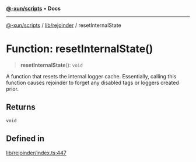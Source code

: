 [**@-xun/scripts**](../../../README.md) • **Docs**

***

[@-xun/scripts](../../../README.md) / [lib/rejoinder](../README.md) / resetInternalState

# Function: resetInternalState()

> **resetInternalState**(): `void`

A function that resets the internal logger cache. Essentially, calling this
function causes rejoinder to forget any disabled tags or loggers created
prior.

## Returns

`void`

## Defined in

[lib/rejoinder/index.ts:447](https://github.com/Xunnamius/xscripts/blob/61a6185ffd6f73d4fe8e86fde7ca0e419bd4f892/lib/rejoinder/index.ts#L447)
